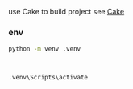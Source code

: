 

use Cake to build project see [Cake](https://cakebuild.net/docs/writing-builds/tasks/defining-tasks)

### env

```bash
python -m venv .venv



.venv\Scripts\activate
```
